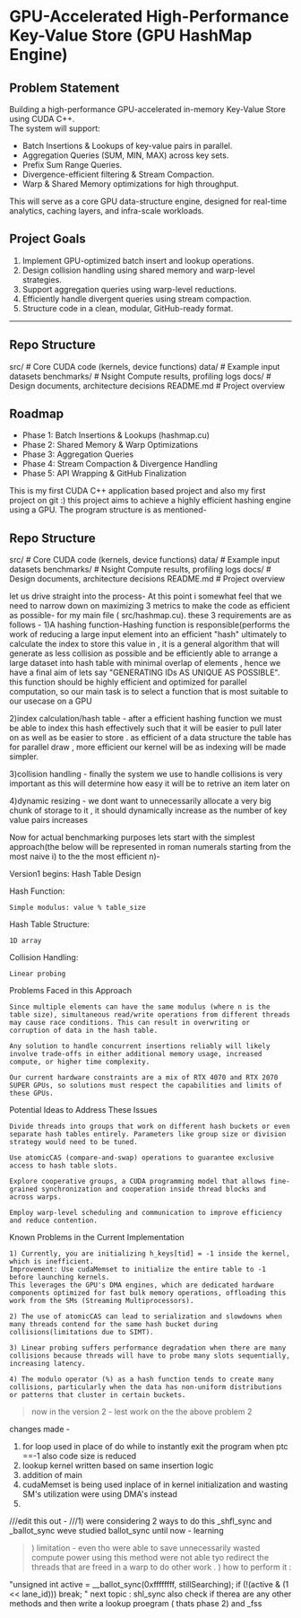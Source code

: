 # GPU-Accelerated High-Performance Key-Value Store (GPU HashMap Engine)

## Problem Statement
Building a high-performance GPU-accelerated in-memory Key-Value Store using CUDA C++.  
The system will support:
- Batch Insertions & Lookups of key-value pairs in parallel.
- Aggregation Queries (SUM, MIN, MAX) across key sets.
- Prefix Sum Range Queries.
- Divergence-efficient filtering & Stream Compaction.
- Warp & Shared Memory optimizations for high throughput.

This will serve as a core GPU data-structure engine, designed for real-time analytics, caching layers, and infra-scale workloads.

## Project Goals
1. Implement GPU-optimized batch insert and lookup operations.
2. Design collision handling using shared memory and warp-level strategies.
3. Support aggregation queries using warp-level reductions.
4. Efficiently handle divergent queries using stream compaction.
5. Structure code in a clean, modular, GitHub-ready format.

---

## Repo Structure
src/ # Core CUDA code (kernels, device functions)
data/ # Example input datasets
benchmarks/ # Nsight Compute results, profiling logs
docs/ # Design documents, architecture decisions
README.md # Project overview


## Roadmap
- Phase 1: Batch Insertions & Lookups (hashmap.cu)
- Phase 2: Shared Memory & Warp Optimizations
- Phase 3: Aggregation Queries
- Phase 4: Stream Compaction & Divergence Handling
- Phase 5: API Wrapping & GitHub Finalization



This is my first CUDA C++ application based project and also my first project on git :) this project aims to achieve a highly efficient hashing engine using a GPU. The program structure is as mentioned-
## Repo Structure
src/           # Core CUDA code (kernels, device functions)
data/          # Example input datasets
benchmarks/    # Nsight Compute results, profiling logs
docs/          # Design documents, architecture decisions
README.md      # Project overview

let us drive straight into the process-
At this point i somewhat feel that we need to narrow down on maximizing 3 metrics to make the code as efficient as possible- 
for my main file ( src/hashmap.cu). these 3 requirements are as follows - 
1)A hashing function-Hashing function is responsible(performs the work of reducing a large input element into an efficient "hash" ultimately to calculate the index to store this value in , it is a general algorithm that will generate as less collision as possible and be efficiently able to arrange a large dataset into hash table with minimal overlap of elements , hence we have a final aim of lets say "GENERATING IDs AS UNIQUE AS POSSIBLE". this function should be highly efficient and optimized for parallel computation, so our main task is to select a function that is most suitable to our usecase on a GPU

2)index calculation/hash table - after a efficient hashing function we must be able to index this hash effectively such that it will be easier to pull later on as well as be easier to store . as efficient of a data structure the table has for parallel draw , more efficient our kernel will be as indexing will be made simpler.

3)collision handling - finally the system we use to handle collisions is very important as this will determine how easy it will be to retrive an item later on 

4)dynamic resizing - we dont want to unnecessarily allocate a very big chunk of storage to it , it should dynamically increase as the number of key value pairs increases


Now for actual benchmarking purposes lets start with the simplest approach(the below will be represented in roman numerals starting from the most naive i) to the the most efficient n)-

Version1 begins:
Hash Table Design 

  Hash Function:

    Simple modulus: value % table_size

  Hash Table Structure:

    1D array

  Collision Handling:

    Linear probing

Problems Faced in this Approach

    Since multiple elements can have the same modulus (where n is the table size), simultaneous read/write operations from different threads may cause race conditions. This can result in overwriting or corruption of data in the hash table.

    Any solution to handle concurrent insertions reliably will likely involve trade-offs in either additional memory usage, increased compute, or higher time complexity.

    Our current hardware constraints are a mix of RTX 4070 and RTX 2070 SUPER GPUs, so solutions must respect the capabilities and limits of these GPUs.

Potential Ideas to Address These Issues

    Divide threads into groups that work on different hash buckets or even separate hash tables entirely. Parameters like group size or division strategy would need to be tuned.

    Use atomicCAS (compare-and-swap) operations to guarantee exclusive access to hash table slots.

    Explore cooperative groups, a CUDA programming model that allows fine-grained synchronization and cooperation inside thread blocks and across warps.

    Employ warp-level scheduling and communication to improve efficiency and reduce contention.

Known Problems in the Current Implementation

    1) Currently, you are initializing h_keys[tid] = -1 inside the kernel, which is inefficient.
    Improvement: Use cudaMemset to initialize the entire table to -1 before launching kernels.
    This leverages the GPU's DMA engines, which are dedicated hardware components optimized for fast bulk memory operations, offloading this work from the SMs (Streaming Multiprocessors).

    2) The use of atomicCAS can lead to serialization and slowdowns when many threads contend for the same hash bucket during collisions(limitations due to SIMT).

    3) Linear probing suffers performance degradation when there are many collisions because threads will have to probe many slots sequentially, increasing latency.

    4) The modulo operator (%) as a hash function tends to create many collisions, particularly when the data has non-uniform distributions or patterns that cluster in certain buckets.


>now in the version 2 - lest work on the the above problem 2

changes made - 
1) for loop used in place of do while to instantly exit the program when ptc ==-1 also code size is reduced
2) lookup kernel written based on same insertion logic 
3) addition of main
4) cudaMemset is being used inplace of in kernel initialization and wasting SM's utilization were using DMA's instead
5) 









///edit this out -
///1) were considering 2 ways to do this _shfl_sync and _ballot_sync
weve studied ballot_sync until now - learning 
>) limitation - even tho were able to save unnecessarily wasted compute power using this method were not able tyo redirect the threads that are freed in a warp to do other work .
>) how to perform it : 






















"unsigned int active = __ballot_sync(0xffffffff, stillSearching);
if (!(active & (1 << lane_id))) break;
"
next topic :
shl_sync
also check if therea are any other methods and then write a lookup proegram ( thats phase 2)
and _fss